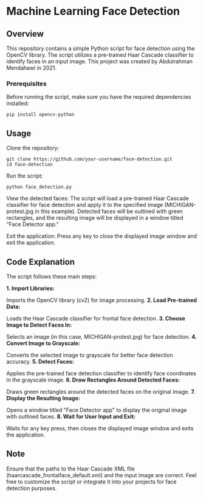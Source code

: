 # Machine Learning Face Detection
## Overview
This repository contains a simple Python script for face detection using the OpenCV library. The script utilizes a pre-trained Haar Cascade classifier to identify faces in an input image. This project was created by Abdulrahman Mendahawi in 2021.

### Prerequisites
Before running the script, make sure you have the required dependencies installed:

```
pip install opencv-python
```

## Usage
Clone the repository:
```
git clone https://github.com/your-username/face-detection.git
cd face-detection
```
Run the script:
```
python face_detection.py
```

View the detected faces:
The script will load a pre-trained Haar Cascade classifier for face detection and apply it to the specified image (MICHIGAN-protest.jpg in this example). Detected faces will be outlined with green rectangles, and the resulting image will be displayed in a window titled "Face Detector app."

Exit the application:
Press any key to close the displayed image window and exit the application.

## Code Explanation
The script follows these main steps:

**1. Import Libraries:**

  Imports the OpenCV library (cv2) for image processing.
**2. Load Pre-trained Data:**

  Loads the Haar Cascade classifier for frontal face detection.
**3. Choose Image to Detect Faces In:**

  Selects an image (in this case, MICHIGAN-protest.jpg) for face detection.
**4. Convert Image to Grayscale:**

  Converts the selected image to grayscale for better face detection accuracy.
**5. Detect Faces:**

  Applies the pre-trained face detection classifier to identify face coordinates in the grayscale image.
**6. Draw Rectangles Around Detected Faces:**

  Draws green rectangles around the detected faces on the original image.
**7. Display the Resulting Image:**

  Opens a window titled "Face Detector app" to display the original image with outlined faces.
**8. Wait for User Input and Exit:**

  Waits for any key press, then closes the displayed image window and exits the application.

## Note
Ensure that the paths to the Haar Cascade XML file (haarcascade_frontalface_default.xml) and the input image are correct.
Feel free to customize the script or integrate it into your projects for face detection purposes.
